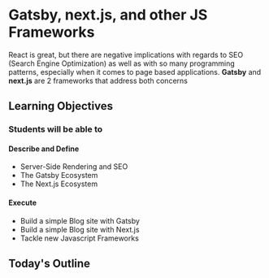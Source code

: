 # Gatsby, next.js, and other JS Frameworks

React is great, but there are negative implications with regards to SEO (Search Engine Optimization) as well as with so many programming patterns, especially when it comes to page based applications. **Gatsby** and **next.js** are 2 frameworks that address both concerns

## Learning Objectives

### Students will be able to

#### Describe and Define

- Server-Side Rendering and SEO
- The Gatsby Ecosystem
- The Next.js Ecosystem

#### Execute

- Build a simple Blog site with Gatsby
- Build a simple Blog site with Next.js
- Tackle new Javascript Frameworks

## Today's Outline

<!-- To Be Completed By Instructor -->
